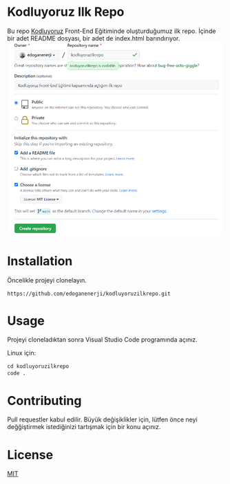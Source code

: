 # Kodluyoruz Ilk Repo
Bu repo [Kodluyoruz](https://www.kodluyoruz.org/) Front-End Eğitiminde oluşturduğumuz ilk repo. İçinde bir adet README dosyası, bir adet de index.html barındırıyor.
![image](ilkrepo.png)
# Installation
Öncelikle projeyi clonelayın. 

``` 
https://github.com/edoganenerji/kodluyoruzilkrepo.git
```
# Usage
Projeyi cloneladıktan sonra Visual Studio Code programında açınız.

Linux için:

```
cd kodluyoruzilkrepo
code . 
```
# Contributing
Pull requestler kabul edilir. Büyük değişiklikler için, lütfen önce neyi değğiştirmek istediğinizi tartışmak için bir konu açınız.

# License 

[MIT](https://choosealicense.com/licenses/mit/)
